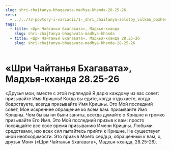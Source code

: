 ```yaml
---
slug: shri-chajtanya-bhagavata-madhya-khanda-28-25-26
refs:
  - ../../73-povtory-i-variacii/1-_shri_chaitanya-zolotoy_vulkan_bozhestvennoy_lubvi_variacii/1137-1982-01-12-c-sannyasa-lila-mahaprabhu-1982.md
tags:
  - title: «Шри Чайтанья Бхагавата», Мадхья-кханда
    slug: shri-chajtanya-bhagavata-madhya-khanda
  - title: «Шри Чайтанья Бхагавата», Мадхья-кханда 28.25-26
    slug: shri-chajtanya-bhagavata-madhya-khanda-28-25-26
---
```


# «Шри Чайтанья Бхагавата», Мадхья-кханда 28.25-26

«Друзья мои, вместе с этой гирляндой Я дарю каждому из вас совет: призывайте Имя Кришны! Когда вы едите, когда отдыхаете, когда бодрствуете, всегда призывайте Имя Кришны. Это Мой последний совет, Мое искреннее обращение ко всем вам: призывайте Имя Кришны. Чем бы вы ни были заняты, всегда думайте о Кришне и громко призывайте Его Имя. Это Мой последний призыв к вам: просто посвящайте все свое время призыванию Имени Кришны. Любыми средствами, изо всех сил пытайтесь прийти к Кришне. Не существует иной необходимости. Это призыв Моего сердца, обращенный к вам, о, друзья Мои» («Шри Чайтанья Бхагавата», Мадхья-кханда, 28.25-26).
